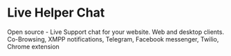 # Live Helper Chat

Open source - Live Support chat for your website. Web and desktop clients. Co-Browsing, XMPP notifications, Telegram, Facebook messenger, Twilio, Chrome extension
